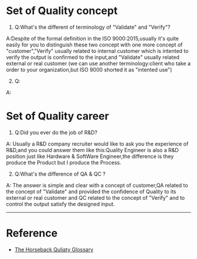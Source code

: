 # Set of Quality concept
1. Q:What's the different of terminology of "Validate" and "Verify"?

A:Despite of the formal definition in the ISO 9000:2015,usually it's quite easily for you to distinguish these two concept with one more concept of "customer","Verify" usually related to internal customer which is intented to verify the output is confirmed to the input,and "Validate" usually related external or real customer (we can use another terminology:client who take a order to your organization,but ISO 9000 shorted it as "intented use")

2. Q:

A: 

# Set of Quality career
1. Q:Did you ever do the job of R&D?

A: Usually a R&D company recruiter would like to ask you the experience of R&D,and you could answer them like this:Quality Engineer is also a R&D position just like Hardware & SoftWare Engineer,the difference is they produce the Product but I produce the Process.

2. Q:What's the difference of QA & QC ?

A: The answer is simple and clear with a concept of customer,QA related to the concept of "Validate" and provided the confidence of Quality to its  external or real customer and QC related to the concept of "Verify" and to control the output satisfy the designed input.

---

# Reference
* [The Horseback Quliaty Glossary]()
